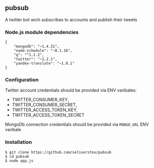 ## pubsub 
A twitter bot wich subscribes to accounts and publish their tweets

### Node.js module dependencies
```
{
    "mongodb": "~1.4.31",
    "node-schedule": "~0.1.16",
    "q": "^1.1.2",
    "twitter": "~1.2.1",
    "yandex-translate": "~1.0.1"
}
```

### Configuration
Twitter account credentials should be provided via ENV varibales:
* TWITTER_CONSUMER_KEY,
* TWITTER_CONSUMER_SECRET,
* TWITTER_ACCESS_TOKEN_KEY,
* TWITTER_ACCESS_TOKEN_SECRET

MongoDb connection credentials should be provided via `MONGO_URL` ENV varibale

### Installation
```
$ git clone https://github.com/seliverstov/pubsub
$ cd pubsub
$ node app.js
```
